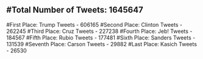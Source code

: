 #Total Number of Tweets: 1645647 
---
#First Place: Trump Tweets - 606165
#Second Place: Clinton Tweets - 262245
#Third Place: Cruz Tweets - 227238
#Fourth Place: Jeb! Tweets - 184567
#Fifth Place: Rubio Tweets - 177481
#Sixth Place: Sanders Tweets - 131539
#Seventh Place: Carson Tweets - 29882
#Last Place: Kasich Tweets - 26530
